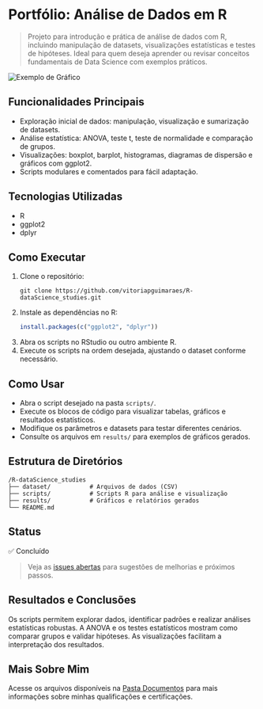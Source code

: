 # Portfólio: Análise de Dados em R

> Projeto para introdução e prática de análise de dados com R, incluindo manipulação de datasets, visualizações estatísticas e testes de hipóteses. Ideal para quem deseja aprender ou revisar conceitos fundamentais de Data Science com exemplos práticos.

![Exemplo de Gráfico](https://github.com/vitoriapguimaraes/portifolio-R-DataScience/raw/main/results/3-exemplo_analise_dataset_display.png)

## Funcionalidades Principais

- Exploração inicial de dados: manipulação, visualização e sumarização de datasets.
- Análise estatística: ANOVA, teste t, teste de normalidade e comparação de grupos.
- Visualizações: boxplot, barplot, histogramas, diagramas de dispersão e gráficos com ggplot2.
- Scripts modulares e comentados para fácil adaptação.

## Tecnologias Utilizadas

- R
- ggplot2
- dplyr

## Como Executar

1. Clone o repositório:
   ```
   git clone https://github.com/vitoriapguimaraes/R-dataScience_studies.git
   ```
2. Instale as dependências no R:
   ```r
   install.packages(c("ggplot2", "dplyr"))
   ```
3. Abra os scripts no RStudio ou outro ambiente R.
4. Execute os scripts na ordem desejada, ajustando o dataset conforme necessário.

## Como Usar

- Abra o script desejado na pasta `scripts/`.
- Execute os blocos de código para visualizar tabelas, gráficos e resultados estatísticos.
- Modifique os parâmetros e datasets para testar diferentes cenários.
- Consulte os arquivos em `results/` para exemplos de gráficos gerados.

## Estrutura de Diretórios

```
/R-dataScience_studies
├── dataset/           # Arquivos de dados (CSV)
├── scripts/           # Scripts R para análise e visualização
├── results/           # Gráficos e relatórios gerados
└── README.md
```

## Status

✅ Concluído

> Veja as [issues abertas](https://github.com/vitoriapguimaraes/R-dataScience_studies/issues) para sugestões de melhorias e próximos passos.

## Resultados e Conclusões

Os scripts permitem explorar dados, identificar padrões e realizar análises estatísticas robustas. A ANOVA e os testes estatísticos mostram como comparar grupos e validar hipóteses. As visualizações facilitam a interpretação dos resultados.

## Mais Sobre Mim

Acesse os arquivos disponíveis na [Pasta Documentos](https://github.com/vitoriapguimaraes/vitoriapguimaraes/tree/main/DOCUMENTOS) para mais informações sobre minhas qualificações e certificações.
